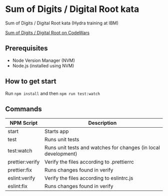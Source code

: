 # Sum of Digits / Digital Root kata

Sum of Digits / Digital Root kata (Hydra training at IBM)

[Sum of Digits / Digital Root on CodeWars](https://www.codewars.com/kata/541c8630095125aba6000c00)

## Prerequisites

- Node Version Manager (NVM)
- Node.js (installed using NVM)

## How to get start

Run `npm install` and then `npm run test:watch`

## Commands

| NPM Script      | Description                                                    |
| --------------- | -------------------------------------------------------------- |
| start           | Starts app                                                     |
| test            | Runs unit tests                                                |
| test:watch      | Runs unit tests and watches for changes (in local development) |
| prettier:verify | Verify the files according to .prettierrc                      |
| prettier:fix    | Runs changes found in verify                                   |
| eslint:verify   | Verify the files according to eslintrc.js                      |
| eslint:fix      | Runs changes found in verify                                   |
